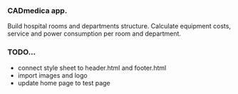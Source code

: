 ### CADmedica app.

Build hospital rooms and departments structure. Calculate equipment costs, service and power consumption per room and department.

### TODO...

* connect style sheet to header.html and footer.html  
* import images and logo  
* update home page to test page  